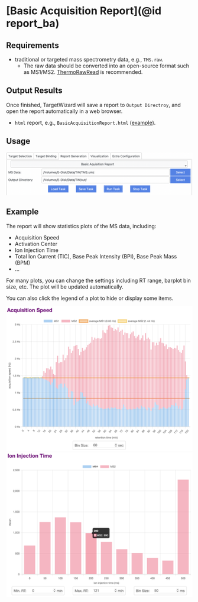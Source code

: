 # [Basic Acquisition Report](@id report_ba)

## Requirements
- traditional or targeted mass spectrometry data, e.g., `TMS.raw`.
  - The raw data should be converted into an open-source format such as MS1/MS2. [ThermoRawRead](http://thermorawread.ctarn.io) is recommended.

## Output Results
Once finished, TargetWizard will save a report to `Output Directroy`, and open the report automatically in a web browser.
- `html` report, e.g., `BasicAcquisitionReport.html` ([example](../../assets/report/BasicAcquisitionReport.html)).

## Usage
![Basic Acquisition Report](../../assets/report/BasicAcquisitionReport.png)

## Example
The report will show statistics plots of the MS data, including:
- Acquisition Speed
- Activation Center
- Ion Injection Time
- Total Ion Current (TIC), Base Peak Intensity (BPI), Base Peak Mass (BPM)
- …

For many plots, you can change the settings including RT range, barplot bin size, etc.
The plot will be updated automatically.

You can also click the legend of a plot to hide or display some items.

![Acquisition Speed](../../assets/report/BasicAcquisitionReport_AS.png)
![Ion Injection Time](../../assets/report/BasicAcquisitionReport_IT.png)
